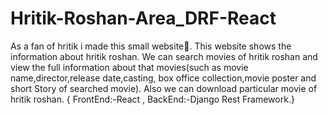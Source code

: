 # Hritik-Roshan-Area_DRF-React
As a fan of hritik i made this small website🤗.
This website shows the information about hritik roshan.
We can search movies of hritik roshan and view the full information about that movies(such as movie name,director,release date,casting,
box office collection,movie poster and short Story of searched movie).
Also we can download particular movie of hritik roshan.
{ FrontEnd:-React ,
BackEnd:-Django Rest Framework.}
